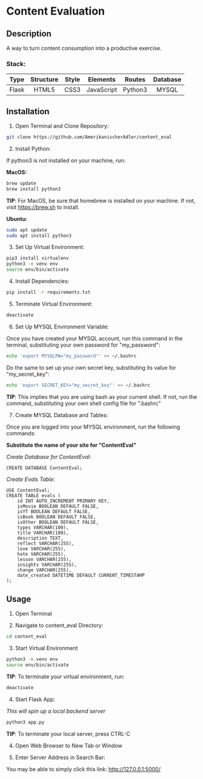 # Content Evaluation

## Description

A way to turn content consumption into a productive exercise.

### Stack:

| Type  | Structure | Style | Elements   | Routes  | Database |
| :---: | :-------: | :---: | :--------: | :-----: | :------: |
| Flask | HTML5     | CSS3  | JavaScript | Python3 | MYSQL    |

## Installation

1) Open Terminal and Clone Repository:

```bash
git clone https://github.com/AmerikanischerAdler/content_eval
```

2) Install Python:

If python3 is not installed on your machine, run:

**MacOS:**

```bash
brew update 
brew install python3
``` 

**TIP**: For MacOS, be sure that homebrew is installed on your machine. If not, visit https://brew.sh to install.

**Ubuntu:**

```bash
sudo apt update 
sudo apt install python3
```

3) Set Up Virtual Environment:

```bash
pip3 install virtualenv
python3 -m venv env
source env/bin/activate
```

4) Install Dependencies:

```bash
pip install -r requirements.txt
```

5) Terminate Virtual Environment:

```bash 
deactivate
```

6) Set Up MYSQL Environment Variable:

Once you have created your MYSQL account, run this command in the terminal, substituting your own password for "my_password":

```bash
echo 'export MYSQLPW="my_password"' >> ~/.bashrc
```

Do the same to set up your own secret key, substituting its value for "my_secret_key":

```bash
echo 'export SECRET_KEY="my_secret_key"' >> ~/.bashrc
```

**TIP**: This implies that you are using bash as your current shell. If not, run
the command, substituting your own shell config file for ".bashrc"

7) Create MYSQL Database and Tables:

Once you are logged into your MYSQL environment, run the following commands:

**Substitute the name of your site for "ContentEval"**

*Create Database for ContentEval:*

```mysql
CREATE DATABASE ContentEval;
```

*Create Evals Table:*

```mysql
USE ContentEval;
CREATE TABLE evals (
    id INT AUTO_INCREMENT PRIMARY KEY,
    isMovie BOOLEAN DEFAULT FALSE,
    isYT BOOLEAN DEFAULT FALSE,
    isBook BOOLEAN DEFAULT FALSE,
    isOther BOOLEAN DEFAULT FALSE,
    types VARCHAR(100),
    title VARCHAR(100),
    description TEXT,
    reflect VARCHAR(255),
    love VARCHAR(255),
    hate VARCHAR(255),
    lesson VARCHAR(255),
    insights VARCHAR(255),
    change VARCHAR(255),
    date_created DATETIME DEFAULT CURRENT_TIMESTAMP
);
``` 

## Usage

1) Open Terminal

2) Navigate to content_eval Directory:

```bash
cd content_eval
```

3) Start Virtual Environment

```bash
python3 -m venv env
source env/bin/activate
```

**TIP**: To terminate your virtual environment, run:

```bash
deactivate
```

4) Start Flask App:

*This will spin up a local backend server*

```bash
python3 app.py
```

**TIP**: To terminate your local server, press CTRL-C

4) Open Web Browser to New Tab or Window

5) Enter Server Address in Search Bar:

You may be able to simply click this link: http://127.0.0.1:5000/

